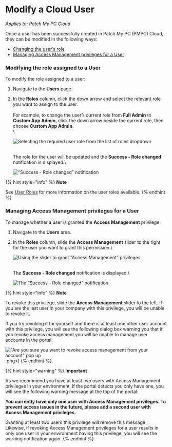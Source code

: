 # Modify a Cloud User

_Applies to: Patch My PC Cloud_

Once a user has been successfully created in Patch My PC (PMPC) Cloud, they can be modified in the following ways:

* [Changing the user’s role](modify-a-cloud-user.md#modifying-the-role-assigned-to-a-user)
* [Managing Access Management privileges for a User](modify-a-cloud-user.md#managing-access-management-privileges-for-a-user)

### Modifying the role assigned to a User

To modify the role assigned to a user:

1. Navigate to the **Users** page.
2.  In the **Roles** column, click the down arrow and select the relevant role you want to assign to the user.\
    \
    For example, to change the user’s current role from **Full Admin** to **Custom App Admin**, click the down arrow beside the current role, then choose **Custom App Admin**.\
    \


    ![Selecting the required user role from the list of roles dropdown](/_images/image-%282118%29.png-"Selecting-the-required-user-role-from-the-list-of-roles-dropdown" "Selecting the required user role from the list of roles dropdown")

    \
    The role for the user will be updated and the **Success - Role changed** notification is displayed.\


    ![“Success - Role changed” notification](/_images/image-%281648%29.png-"\"Success-Role-changed\"-notification" "“Success - Role changed” notification")

{% hint style="info" %}
**Note**

See [User Roles](cloud-user-roles-reference.md) for more information on the user roles available.
{% endhint %}

### Managing Access Management privileges for a User

To manage whether a user is granted the **Access Management** privilege:

1. Navigate to the **Users** area.
2.  In the **Roles** column, slide the **Access Management** slider to the right for the user you want to grant this permission.\


    ![Using the slider to grant “Access Management” privileges](/_images/image-%281649%29.png-"Using-the-slider-to-grant-\"Access-Management\"-privileges" "Using the slider to grant “Access Management” privileges")

    \
    The **Success - Role changed** notification is displayed.\


    ![The “Success - Role changed&#x22; notification](/_images/image-%281650%29.png-"The-\"Success-Role-changed&#x22;-notification" "The “Success - Role changed&#x22; notification")

{% hint style="info" %}
**Note**

To revoke this privilege, slide the **Access Management** slider to the left. If you are the last user in your company with this privilege, you will be unable to revoke it.

If you try revoking it for yourself and there is at least one other user account with this privilege, you will see the following dialog box warning you that if you revoke access management you will be unable to manage user accounts in the portal.

!["Are you sure you want to revoke access management from your account" pop up](/_images/image-%281759 "\"Are you sure you want to revoke access management from your account\" pop up").png>)&#x20;
{% endhint %}

{% hint style="warning" %}
**Important**

As we recommend you have at least two users with Access Management privileges in your environment, if the portal detects you only have one, you will see the following warning message at the top of the portal:

**You currently have only one user with Access Management privileges. To prevent access issues in the future, please add a second user with Access Management privileges.**

Granting at least two users this privilege will remove this message. Likewise, if revoking Access Management privileges for a user results in only one user in your environment having this privilege, you will see the warning notification again.
{% endhint %}

